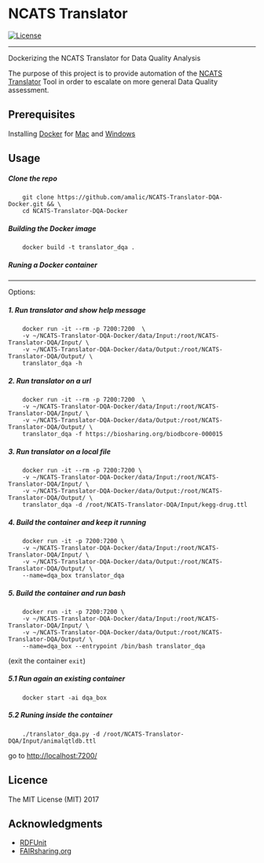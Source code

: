 # NCATS Translator
[![License](https://img.shields.io/badge/license-MIT-blue.svg)](https://opensource.org/licenses/MIT)

---

Dockerizing the NCATS Translator for Data Quality Analysis



The purpose of this project is to provide automation of the [NCATS Translator](https://github.com/pedrohserrano/NCATS-Translator-DQA) Tool in order to escalate on more general Data Quality assessment.

## Prerequisites

Installing [Docker](https://docs.docker.com/) for [Mac](https://docs.docker.com/docker-for-mac/install/) and [Windows](https://docs.docker.com/docker-for-windows/install/download-docker-for-windows)


## Usage

##### Clone the repo

        git clone https://github.com/amalic/NCATS-Translator-DQA-Docker.git && \
        cd NCATS-Translator-DQA-Docker

##### Building the Docker image  

        docker build -t translator_dqa .

##### Runing a Docker container  
---

Options: 
##### 1. Run translator and show help message

        docker run -it --rm -p 7200:7200  \
        -v ~/NCATS-Translator-DQA-Docker/data/Input:/root/NCATS-Translator-DQA/Input/ \
        -v ~/NCATS-Translator-DQA-Docker/data/Output:/root/NCATS-Translator-DQA/Output/ \
        translator_dqa -h

##### 2. Run translator on a url   

        docker run -it --rm -p 7200:7200  \
        -v ~/NCATS-Translator-DQA-Docker/data/Input:/root/NCATS-Translator-DQA/Input/ \
        -v ~/NCATS-Translator-DQA-Docker/data/Output:/root/NCATS-Translator-DQA/Output/ \
        translator_dqa -f https://biosharing.org/biodbcore-000015

##### 3. Run translator on a local file

        docker run -it --rm -p 7200:7200 \
        -v ~/NCATS-Translator-DQA-Docker/data/Input:/root/NCATS-Translator-DQA/Input/ \
        -v ~/NCATS-Translator-DQA-Docker/data/Output:/root/NCATS-Translator-DQA/Output/ \
        translator_dqa -d /root/NCATS-Translator-DQA/Input/kegg-drug.ttl

##### 4. Build the container and keep it running  

        docker run -it -p 7200:7200 \
        -v ~/NCATS-Translator-DQA-Docker/data/Input:/root/NCATS-Translator-DQA/Input/ \
        -v ~/NCATS-Translator-DQA-Docker/data/Output:/root/NCATS-Translator-DQA/Output/ \
        --name=dqa_box translator_dqa

##### 5. Build the container and run bash

        docker run -it -p 7200:7200 \
        -v ~/NCATS-Translator-DQA-Docker/data/Input:/root/NCATS-Translator-DQA/Input/ \
        -v ~/NCATS-Translator-DQA-Docker/data/Output:/root/NCATS-Translator-DQA/Output/ \
        --name=dqa_box --entrypoint /bin/bash translator_dqa 

(exit the container `exit`)

##### 5.1 Run again an existing container   

        docker start -ai dqa_box

##### 5.2 Runing inside the container

        ./translator_dqa.py -d /root/NCATS-Translator-DQA/Input/animalqtldb.ttl

go to [http://localhost:7200/](http://localhost:7200/)

## Licence

The MIT License (MIT) 2017

## Acknowledgments

* [RDFUnit](http://aksw.org/Projects/RDFUnit.html)
* [FAIRsharing.org](http://FAIRsharing.org)